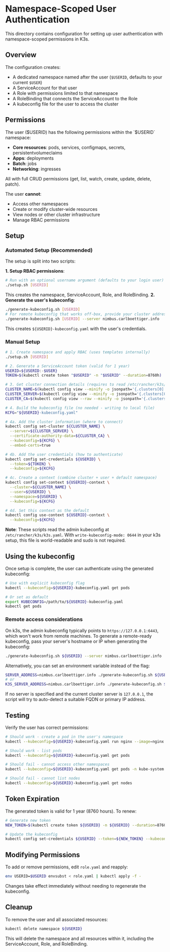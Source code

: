 # Namespace-Scoped User Authentication

This directory contains configuration for setting up user authentication with namespace-scoped permissions in K3s.

## Overview

The configuration creates:
- A dedicated namespace named after the user (`$USERID`, defaults to your current `$USER`)
- A ServiceAccount for that user
- A Role with permissions limited to that namespace
- A RoleBinding that connects the ServiceAccount to the Role
- A kubeconfig file for the user to access the cluster

## Permissions

The user ($USERID) has the following permissions within the `$USERID` namespace:

- **Core resources**: pods, services, configmaps, secrets, persistentvolumeclaims
- **Apps**: deployments
- **Batch**: jobs
- **Networking**: ingresses

All with full CRUD permissions (get, list, watch, create, update, delete, patch).

The user **cannot**:
- Access other namespaces
- Create or modify cluster-wide resources
- View nodes or other cluster infrastructure
- Manage RBAC permissions

## Setup

### Automated Setup (Recommended)

The setup is split into two scripts:

**1. Setup RBAC permissions**:
```bash
# Run with an optional username argument (defaults to your login user)
./setup.sh [USERID]
```

This creates the namespace, ServiceAccount, Role, and RoleBinding.
**2. Generate the user's kubeconfig**:
```bash
./generate-kubeconfig.sh [USERID]
# For remote kubeconfig that works off-box, provide your cluster address (FQDN or IP):
./generate-kubeconfig.sh [USERID] --server nimbus.carlboettiger.info
```
This creates `${USERID}-kubeconfig.yaml` with the user's credentials. 

### Manual Setup

```bash
# 1. Create namespace and apply RBAC (uses templates internally)
./setup.sh [USERID]

# 2. Generate a ServiceAccount token (valid for 1 year)
USERID=${USERID:-$USER}
TOKEN=$(kubectl create token "$USERID" -n "$USERID" --duration=8760h)

# 3. Get cluster connection details (requires to read /etc/rancher/k3s/k3s.yaml)
CLUSTER_NAME=$(kubectl config view --minify -o jsonpath='{.clusters[0].name}')
CLUSTER_SERVER=$(kubectl config view --minify -o jsonpath='{.clusters[0].cluster.server}')
CLUSTER_CA=$(kubectl config view --raw --minify -o jsonpath='{.clusters[0].cluster.certificate-authority-data}')

# 4. Build the kubeconfig file (no needed - writing to local file)
KCFG="${USERID}-kubeconfig.yaml"

# 4a. Add the cluster information (where to connect)
kubectl config set-cluster ${CLUSTER_NAME} \
  --server=${CLUSTER_SERVER} \
  --certificate-authority-data=${CLUSTER_CA} \
  --kubeconfig=${KCFG} \
  --embed-certs=true

# 4b. Add the user credentials (how to authenticate)
kubectl config set-credentials ${USERID} \
  --token=${TOKEN} \
  --kubeconfig=${KCFG}

# 4c. Create a context (combine cluster + user + default namespace)
kubectl config set-context ${USERID}-context \
  --cluster=${CLUSTER_NAME} \
  --user=${USERID} \
  --namespace=${USERID} \
  --kubeconfig=${KCFG}

# 4d. Set this context as the default
kubectl config use-context ${USERID}-context \
  --kubeconfig=${KCFG}
```

**Note**: These scripts read the admin kubeconfig at `/etc/rancher/k3s/k3s.yaml`. With `write-kubeconfig-mode: 0644` in your k3s setup, this file is world-readable and sudo is not required.

## Using the kubeconfig

Once setup is complete, the user can authenticate using the generated kubeconfig:

```bash
# Use with explicit kubeconfig flag
kubectl --kubeconfig=${USERID}-kubeconfig.yaml get pods

# Or set as default
export KUBECONFIG=/path/to/${USERID}-kubeconfig.yaml
kubectl get pods
```

### Remote access considerations

On k3s, the admin kubeconfig typically points to `https://127.0.0.1:6443`, which won't work from remote machines. To generate a remote-ready kubeconfig, pass your server's hostname or IP when generating the kubeconfig:

```bash
./generate-kubeconfig.sh ${USERID} --server nimbus.carlboettiger.info
```

Alternatively, you can set an environment variable instead of the flag:

```bash
SERVER_ADDRESS=nimbus.carlboettiger.info ./generate-kubeconfig.sh ${USERID}
# or
K3S_SERVER_ADDRESS=nimbus.carlboettiger.info ./generate-kubeconfig.sh ${USERID}
```

If no server is specified and the current cluster server is `127.0.0.1`, the script will try to auto-detect a suitable FQDN or primary IP address.

## Testing

Verify the user has correct permissions:

```bash
# Should work - create a pod in the user's namespace
kubectl --kubeconfig=${USERID}-kubeconfig.yaml run nginx --image=nginx

# Should work - list pods
kubectl --kubeconfig=${USERID}-kubeconfig.yaml get pods

# Should fail - cannot access other namespaces
kubectl --kubeconfig=${USERID}-kubeconfig.yaml get pods -n kube-system

# Should fail - cannot list nodes
kubectl --kubeconfig=${USERID}-kubeconfig.yaml get nodes
```

## Token Expiration

The generated token is valid for 1 year (8760 hours). To renew:

```bash
# Generate new token
NEW_TOKEN=$(kubectl create token ${USERID} -n ${USERID} --duration=8760h)

# Update the kubeconfig
kubectl config set-credentials ${USERID} --token=${NEW_TOKEN} --kubeconfig=${USERID}-kubeconfig.yaml
```

## Modifying Permissions

To add or remove permissions, edit `role.yaml` and reapply:

```bash
env USERID=$USERID envsubst < role.yaml | kubectl apply -f -
```

Changes take effect immediately without needing to regenerate the kubeconfig.

## Cleanup

To remove the user and all associated resources:

```bash
kubectl delete namespace ${USERID}
```

This will delete the namespace and all resources within it, including the ServiceAccount, Role, and RoleBinding.
